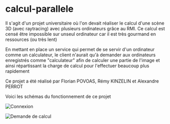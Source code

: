 # calcul-parallele

Il s'agit d'un projet universitaire où l'on devait réaliser le calcul d'une scène 3D (avec raytracing) avec plusieurs ordinateurs grâce au RMI. Ce calcul est censé être impossible sur unseul ordinateur car il est très gourmand en ressources (ou très lent)

En mettant en place un service qui permet de se servir d'un ordinateur comme un calculateur, le client n'aurait qu'à demander aux ordinateurs enregistrés comme "calculateur" afin de calculer une partie de l'image et ainsi
répartissant la charge de calcul pour l'effectuer beaucoup plus rapidement

Ce projet a été réalisé par Florian POVOAS, Rémy KINZELIN et Alexandre PERROT

Voici les schémas du fonctionnement de ce projet 

![Connexion](https://github.com/Kizyow/calcul-parallele/assets/28607056/0bd639e6-8c44-40e7-9c9e-9cfec110f553)

![Demande de calcul](https://github.com/Kizyow/calcul-parallele/assets/28607056/648c137e-bf2e-4317-9c27-0b0c4be8c139)
